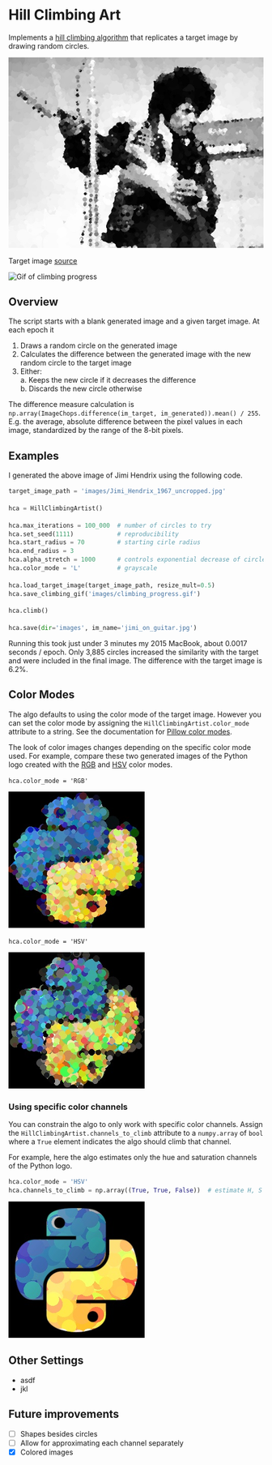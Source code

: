 # Hill Climbing Art

Implements a [hill climbing algorithm](https://en.wikipedia.org/wiki/Hill_climbing) that replicates a target image by drawing random circles. 

![Jimi Hendrix Hill Climbing Art](./images/jimi_on_guitar.jpg)

Target image [source](https://commons.wikimedia.org/wiki/File:Jimi_Hendrix_1967_uncropped.jpg)

![Gif of climbing progress](https://imgur.com/1cHnQ4F.gif)

## Overview
The script starts with a blank generated image and a given target image. 
At each epoch it
1. Draws a random circle on the generated image
2. Calculates the difference between the generated image with the new random circle to the target image
3. Either:  
    a. Keeps the new circle if it decreases the difference  
    b. Discards the new circle otherwise

The difference measure calculation is `np.array(ImageChops.difference(im_target, im_generated)).mean() / 255`. 
E.g. the average, absolute difference between the pixel values in each image, standardized by the range of the 8-bit pixels. 

## Examples
I generated the above image of Jimi Hendrix using the following code. 

```python
target_image_path = 'images/Jimi_Hendrix_1967_uncropped.jpg'

hca = HillClimbingArtist()

hca.max_iterations = 100_000  # number of circles to try
hca.set_seed(1111)            # reproducibility
hca.start_radius = 70         # starting cirle radius
hca.end_radius = 3
hca.alpha_stretch = 1000      # controls exponential decrease of circle size - larger => faster decrease
hca.color_mode = 'L'          # grayscale

hca.load_target_image(target_image_path, resize_mult=0.5)
hca.save_climbing_gif('images/climbing_progress.gif')

hca.climb()

hca.save(dir='images', im_name='jimi_on_guitar.jpg')
```
Running this took just under 3 minutes my 2015 MacBook, about 0.0017 seconds / epoch. 
Only 3,885 circles increased the similarity with the target and were included in the final image. 
The difference with the target image is 6.2%. 

## Color Modes
The algo defaults to using the color mode of the target image. 
However you can set the color mode by assigning the `HillClimbingArtist.color_mode` attribute to a string. 
See the documentation for [Pillow color modes](https://pillow.readthedocs.io/en/stable/handbook/concepts.html#concept-modes). 

The look of color images changes depending on the specific color mode used. 
For example, compare these two generated images of the Python logo created with the [RGB](https://en.wikipedia.org/wiki/HSL_and_HSV) and [HSV](https://en.wikipedia.org/wiki/HSL_and_HSV) color modes. 

`hca.color_mode = 'RGB'`

![RGB Python generation](./images/python_hill_climbing_RGB.jpg)

`hca.color_mode = 'HSV'`

![HSV Python generation](./images/python_hill_climbing_HSV.jpg)

### Using specific color channels
You can constrain the algo to only work with specific color channels. 
Assign the `HillClimbingArtist.channels_to_climb` attribute to a `numpy.array` of `bool` where a `True` element indicates the algo should climb that channel. 

For example, here the algo estimates only the hue and saturation channels of the Python logo. 
```python
hca.color_mode = 'HSV'
hca.channels_to_climb = np.array((True, True, False))  # estimate H, S but not V
```
![HS Python generation](./images/python_hill_climbing_HS.jpg)

## Other Settings
- asdf
- jkl

## Future improvements
- [ ] Shapes besides circles
- [ ] Allow for approximating each channel separately
- [x] Colored images

